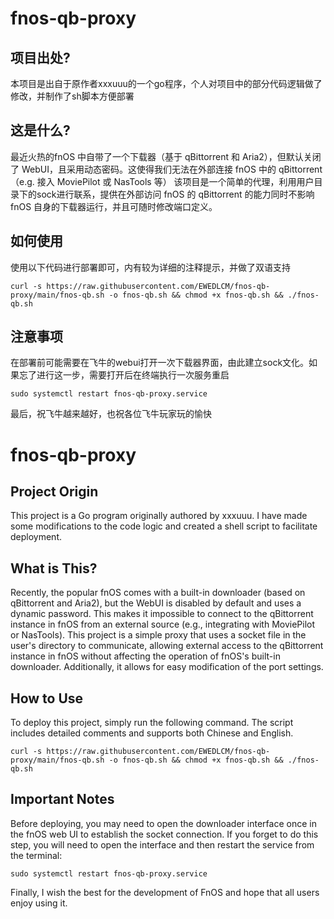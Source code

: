 # fnos-qb-proxy 

## 项目出处?
本项目是出自于原作者xxxuuu的一个go程序，个人对项目中的部分代码逻辑做了修改，并制作了sh脚本方便部署

## 这是什么?
最近火热的fnOS 中自带了一个下载器（基于 qBittorrent 和 Aria2），但默认关闭了 WebUI，且采用动态密码。这使得我们无法在外部连接 fnOS 中的 qBittorrent（e.g. 接入 MoviePilot 或 NasTools 等）
该项目是一个简单的代理，利用用户目录下的sock进行联系，提供在外部访问 fnOS 的 qBittorrent 的能力同时不影响 fnOS 自身的下载器运行，并且可随时修改端口定义。

## 如何使用
使用以下代码进行部署即可，内有较为详细的注释提示，并做了双语支持
```
curl -s https://raw.githubusercontent.com/EWEDLCM/fnos-qb-proxy/main/fnos-qb.sh -o fnos-qb.sh && chmod +x fnos-qb.sh && ./fnos-qb.sh
```
## 注意事项
在部署前可能需要在飞牛的webui打开一次下载器界面，由此建立sock文化。如果忘了进行这一步，需要打开后在终端执行一次服务重启
```
sudo systemctl restart fnos-qb-proxy.service
```
最后，祝飞牛越来越好，也祝各位飞牛玩家玩的愉快

# fnos-qb-proxy

## Project Origin
This project is a Go program originally authored by xxxuuu. I have made some modifications to the code logic and created a shell script to facilitate deployment.

## What is This?
Recently, the popular fnOS comes with a built-in downloader (based on qBittorrent and Aria2), but the WebUI is disabled by default and uses a dynamic password. This makes it impossible to connect to the qBittorrent instance in fnOS from an external source (e.g., integrating with MoviePilot or NasTools).
This project is a simple proxy that uses a socket file in the user's directory to communicate, allowing external access to the qBittorrent instance in fnOS without affecting the operation of fnOS's built-in downloader. Additionally, it allows for easy modification of the port settings.

## How to Use
To deploy this project, simply run the following command. The script includes detailed comments and supports both Chinese and English.
```
curl -s https://raw.githubusercontent.com/EWEDLCM/fnos-qb-proxy/main/fnos-qb.sh -o fnos-qb.sh && chmod +x fnos-qb.sh && ./fnos-qb.sh
```

## Important Notes
Before deploying, you may need to open the downloader interface once in the fnOS web UI to establish the socket connection. If you forget to do this step, you will need to open the interface and then restart the service from the terminal:
```
sudo systemctl restart fnos-qb-proxy.service
```

Finally, I wish the best for the development of FnOS and hope that all users enjoy using it.
